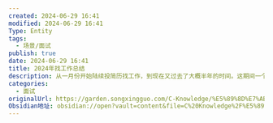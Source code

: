 ```yaml
---
created: 2024-06-29 16:41
modified: 2024-06-29 16:41
Type: Entity
tags:
  - 场景/面试
publish: true
date: 2024-06-29 16:41
title: 2024年找工作总结
description: 从一月份开始陆续投简历找工作，到现在又过去了大概半年的时间。这期间一个共面试了24家公司。从投递简历、面试机会少，到优化简历，获得更多面试机会，再不断反思，积累经验，到获得Offer。在这期间我学会了如何写好一份简历，如何使用好Boss直聘投递简历，如何对面试进行复盘，总结面试经验，而且在这期间我还尝试了一份兼职的工作。下面将依次从写简历、投递简历、面试、兼职、未来规划等五个方面回顾我找工作的整个流程，以此为后面积累经验。
categories:
  - 面试
originalUrl: https://garden.songxingguo.com/C-Knowledge/%E5%89%8D%E7%AB%AF/%E8%81%8C%E4%B8%9A%E8%A7%84%E5%88%92/%E5%89%8D%E7%AB%AF%E9%9D%A2%E8%AF%95%E5%AE%9D%E5%85%B8/%E9%9D%A2%E8%AF%95%E7%BB%8F%E9%AA%8C/2024%E5%B9%B4%E6%89%BE%E5%B7%A5%E4%BD%9C%E6%80%BB%E7%BB%93
Obsidian地址: obsidian://open?vault=content&file=C%20Knowledge%2F%E5%89%8D%E7%AB%AF%2F%E8%81%8C%E4%B8%9A%E8%A7%84%E5%88%92%2F%E5%89%8D%E7%AB%AF%E9%9D%A2%E8%AF%95%E5%AE%9D%E5%85%B8%2F%E9%9D%A2%E8%AF%95%E7%BB%8F%E9%AA%8C%2F2024job
---
```

